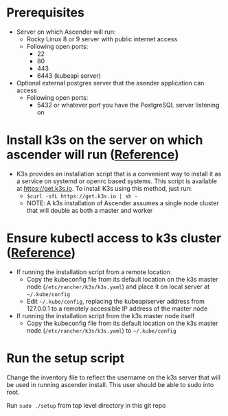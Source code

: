 # Prerequisites
- Server on which Ascender will run:
  - Rocky Linux 8 or 9 server with public internet access
  - Following open ports:
    - 22
    - 80
    - 443
    - 6443 (kubeapi server)
- Optional external postgres server that the asender application can access
  - Following open ports:
    - 5432 or whatever port you have the PostgreSQL server listening on


# Install k3s on the server on which ascender will run ([Reference](https://docs.k3s.io/quick-start))
- K3s provides an installation script that is a convenient way to install it as a service on systemd or openrc based systems. This script is available at https://get.k3s.io. To install K3s using this method, just run:
  - `$curl -sfL https://get.k3s.io | sh -`
  - NOTE: A k3s installation of Ascender assumes a single node cluster that will double as both a master and worker

# Ensure kubectl access to k3s cluster ([Reference](https://docs.k3s.io/cluster-access))
- If running the installation script from a remote location
  - Copy the kubeconfig file from its default location on the k3s master node (`/etc/rancher/k3s/k3s.yaml`) and place it on local server at `~/.kube/config`
  - Edit `~/.kube/config`, replacing the kubeapiserver address from 127.0.0.1 to a remotely accessible IP address of the master node
- If running the installation script from the k3s master node itself
  - Copy the kubeconfig file from its default location on the k3s master node (`/etc/rancher/k3s/k3s.yaml`) to `~/.kube/config`


# Run the setup script
Change the inventory file to reflect the username on the k3s server that will be used in running ascender install. This user should be able to sudo into root.

Run `sudo ./setup` from top level directory in this git repo
